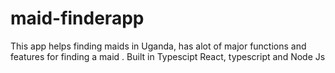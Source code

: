 # maid-finderapp
This app helps finding maids in Uganda, has alot of major functions and features for finding a maid . Built in Typescipt React, typescript and Node Js
